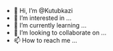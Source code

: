 - 👋 Hi, I’m @Kutubkazi
- 👀 I’m interested in ...
- 🌱 I’m currently learning ...
- 💞️ I’m looking to collaborate on ...
- 📫 How to reach me ...

<!---
Kutubkazi/Kutubkazi is a ✨ special ✨ repository because its `README.md` (this file) appears on your GitHub profile.
You can click the Preview link to take a look at your changes.
--->
